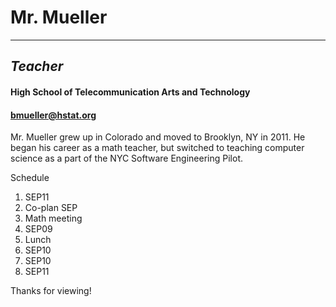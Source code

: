 # Mr. Mueller  
---
## _Teacher_
#### **High School of Telecommunication Arts and Technology**  
#### bmueller@hstat.org

Mr. Mueller grew up in Colorado and moved to Brooklyn, NY in 2011.  He began his career as a math teacher, but switched to teaching computer science as a part of the NYC Software Engineering Pilot.

Schedule  
1. SEP11  
2. Co-plan SEP  
3. Math meeting  
4. SEP09    
5. Lunch  
6. SEP10  
7. SEP10  
8. SEP11


Thanks for viewing!